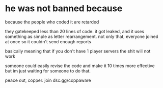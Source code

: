 # he was not banned because

because the people who coded it are retarded

they gatekeeped less than 20 lines of code. it got leaked, and it uses something as simple as letter rearrangement. not only that, everyone joined at once so it couldn't send enough reports

basically meaning that if you don't have 1 player servers the shit will not work

someone could easily revise the code and make it 10 times more effective but im just waiting for someone to do that.

peace out, copper. join dsc.gg/coppaware
